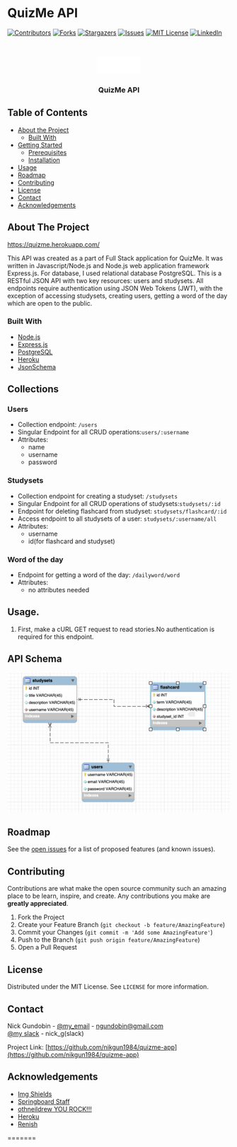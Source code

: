 # QuizMe API



<!-- PROJECT SHIELDS -->
<!--
*** I'm using markdown "reference style" links for readability.
*** Reference links are enclosed in brackets [ ] instead of parentheses ( ).
*** See the bottom of this document for the declaration of the reference variables
*** for contributors-url, forks-url, etc. This is an optional, concise syntax you may use.
*** https://www.markdownguide.org/basic-syntax/#reference-style-links
-->
[![Contributors][contributors-shield]][contributors-url]
[![Forks][forks-shield]][forks-url]
[![Stargazers][stars-shield]][stars-url]
[![Issues][issues-shield]][issues-url]
[![MIT License][license-shield]][license-url]
[![LinkedIn][linkedin-shield]][linkedin-url]


<!-- PROJECT LOGO -->
<br />
<p align="center">
  <a href="https://ketolifeapp.herokuapp.com/">
    <img src="logo.png" alt="Logo" width="100">
  </a>
  <h3 align="center">QuizMe API</h3>
</p>




<!-- TABLE OF CONTENTS -->
## Table of Contents

* [About the Project](#about-the-project)
  * [Built With](#built-with)
* [Getting Started](#getting-started)
  * [Prerequisites](#prerequisites)
  * [Installation](#installation)
* [Usage](#usage)
* [Roadmap](#roadmap)
* [Contributing](#contributing)
* [License](#license)
* [Contact](#contact)
* [Acknowledgements](#acknowledgements)



<!-- ABOUT THE PROJECT -->
## About The Project

https://quizme.herokuapp.com/


This API was created as a part of Full Stack application for QuizMe. It was written in Javascript/Node.js and Node.js web application framework Express.js. For database, I used relational database PostgreSQL. This is a RESTful JSON API with two key resources: users and studysets. All endpoints require authentication using JSON Web Tokens (JWT), with the exception of accessing studysets, creating users, getting a word of the day which are open to the public.<!--The purpose of the following application is learning English words by playing games,
creating quizes and internalize those words by doing different activities. Going ahead it should not to be necessarily limited to english language but can be later extended to different subcategories like learning science/math/biology/preparing for exam and creating flashcards for any class etc. There are so many ideas but I am working on something simple for now.-->

### Built With

* [Node.js](https://nodejs.org/)
* [Express.js](https://expressjs.com/)
* [PostgreSQL](https://www.postgresql.org/)
* [Heroku](https://www.heroku.com/)
* [JsonSchema](https://json-schema.org/)


<!-- Collections -->
## Collections

### Users  
- Collection endpoint: ```/users```
- Singular Endpoint for all CRUD operations:```users/:username```
- Attributes:
	- name
	- username
	- password  

### Studysets  
- Collection endpoint for creating a studyset: ```/studysets```  
- Singular Endpoint for all CRUD operations of studysets:```studysets/:id```  
- Endpoint for deleting flashcard from studyset: ```studysets/flashcard/:id```  
- Access endpoint to all studysets of a user: ```studysets/:username/all```
- Attributes:
	- username
	- id(for flashcard and studyset)  

### Word of the day  
- Endpoint for getting a word of the day: ```/dailyword/word```  
- Attributes:
	- no attributes needed

<!-- USAGE EXAMPLES -->
## Usage. 

1. First, make a cURL GET request to read stories.No authentication is required for this endpoint.


## API Schema  

![alt text](sample.png)

 
<!-- ROADMAP -->
## Roadmap

See the [open issues](https://github.com/othneildrew/Best-README-Template/issues) for a list of proposed features (and known issues).



<!-- CONTRIBUTING -->
## Contributing

Contributions are what make the open source community such an amazing place to be learn, inspire, and create. Any contributions you make are **greatly appreciated**.

1. Fork the Project
2. Create your Feature Branch (`git checkout -b feature/AmazingFeature`)
3. Commit your Changes (`git commit -m 'Add some AmazingFeature'`)
4. Push to the Branch (`git push origin feature/AmazingFeature`)
5. Open a Pull Request



<!-- LICENSE -->
## License

Distributed under the MIT License. See `LICENSE` for more information.



<!-- CONTACT -->
## Contact

Nick Gundobin - [@my_email](https://mail.google.com/mail/u/0/?view=cm&fs=1&to=ngundobin@gmail.com&su=SUBJECT&body=BODY&bcc=ngundobin@gmail.com&tf=1) - ngundobin@gmail.com  
[@my slack](sbcommunity-sec.slack.com/U017AUYK05T) - nick_g(slack)

Project Link: [https://github.com/nikgun1984/quizme-app](https://github.com/nikgun1984/quizme-app)



<!-- ACKNOWLEDGEMENTS -->
## Acknowledgements
* [Img Shields](https://shields.io)
* [Springboard Staff](https://springboard.com)
* [othneildrew YOU ROCK!!!](https://github.com/othneildrew/Best-README-Template)
* [Heroku](https://www.heroku.com/)
* [Renish](https://github.com/renishb10)





<!-- MARKDOWN LINKS & IMAGES -->
<!-- https://www.markdownguide.org/basic-syntax/#reference-style-links -->
[contributors-shield]: https://img.shields.io/badge/contributors-2-green
[contributors-url]: https://github.com/nikgun1984/ketolife_backend/network/dependencies
[forks-shield]: https://img.shields.io/badge/forks-0-red
[forks-url]: https://github.com/nikgun1984/ketolife_backend/network/members
[stars-shield]: https://img.shields.io/badge/stars-0-blue
[stars-url]: https://github.com/nikgun1984/ketolife_backend/stargazers
[issues-shield]: https://img.shields.io/badge/issues-0-yellow
[issues-url]: https://github.com/nikgun1984/ketolife_backend/issues
[license-shield]: https://img.shields.io/badge/license-MIT-yellowgreen
[license-url]: https://github.com/nikgun1984/ketolife_backend/blob/main/README.md
[linkedin-shield]: https://img.shields.io/badge/-LinkedIn-black.svg?style=flat-square&logo=linkedin&colorB=555
[linkedin-url]: https://www.linkedin.com/in/nick-gundobin-5b905931/
[product-screenshot]: images/screenshot.png
=======